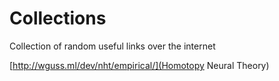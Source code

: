 # Collections
Collection of random useful links over the internet

[http://wguss.ml/dev/nht/empirical/](Homotopy Neural Theory)
